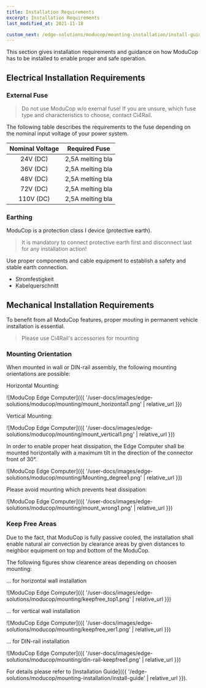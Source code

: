 ```yaml
---
title: Installation Requirements
excerpt: Installation Requirements
last_modified_at: 2021-11-18

custom_next: /edge-solutions/moducop/mounting-installation/install-guide/
---
```



This section gives installation requirements and guidance on how ModuCop has to be installed to enable proper and safe operation.


## Electrical Installation Requirements 

### External Fuse
> Do not use ModuCop w/o exernal fuse! If you are unsure, which fuse type and characteristics to choose, contact Ci4Rail. 

The following table describes the requirements to the fuse depending on the nominal input voltage of your power system. 

|Nominal Voltage |Required Fuse|
|:--------------:|:-----------:|
|24V (DC) | 2,5A melting bla|
|36V (DC) | 2,5A melting bla|
|48V (DC) | 2,5A melting bla|
|72V (DC) | 2,5A melting bla|
|110V (DC) | 2,5A melting bla|


### Earthing
ModuCop is a protection class I device (protective earth). 
> It is mandatory to connect protective earth first and disconnect last for any installation action!

Use proper components and cable equipment to establish a safety and stable earth connection.
- Stromfestigkeit
- Kabelquerschnitt


## Mechanical Installation Requirements
To benefit from all ModuCop features, proper mouting in permanent vehicle installation is essential.

> Please use Ci4Rail's accessories for mounting 

### Mounting Orientation
When mounted in wall or DIN-rail assembly, the following mounting orientations are possible:

Horizontal Mounting: 

![ModuCop Edge Computer]({{ '/user-docs/images/edge-solutions/moducop/mounting/mount_horizontal1.png' | relative_url }})

Vertical Mounting: 

![ModuCop Edge Computer]({{ '/user-docs/images/edge-solutions/moducop/mounting/mount_vertical1.png' | relative_url }})


In order to enable proper heat dissipation, the Edge Computer shall be mounted horizontally with a maximum tilt in the direction of the connector front of 30°.

![ModuCop Edge Computer]({{ '/user-docs/images/edge-solutions/moducop/mounting/Mounting_degree1.png' | relative_url }})


Please avoid mounting which prevents heat dissipation:

![ModuCop Edge Computer]({{ '/user-docs/images/edge-solutions/moducop/mounting/mount_wrong1.png' | relative_url }})


### Keep Free Areas
Due to the fact, that ModuCop is fully passive cooled, the installation shall enable natural air convection by clearance areas by given distances to neighbor equipment on top and bottom of the ModuCop.

The following figures show clearence areas depending on choosen mounting:

... for horizontal wall installation

![ModuCop Edge Computer]({{ '/user-docs/images/edge-solutions/moducop/mounting/keepfree_top1.png' | relative_url }})

... for vertical wall installation

![ModuCop Edge Computer]({{ '/user-docs/images/edge-solutions/moducop/mounting/keepfree_ver1.png' | relative_url }})

... for DIN-rail installation

![ModuCop Edge Computer]({{ '/user-docs/images/edge-solutions/moducop/mounting/din-rail-keepfree1.png' | relative_url }})



For details please refer to [Installation Guide]({{ '/edge-solutions/moducop/mounting-installation/install-guide' | relative_url }}).

